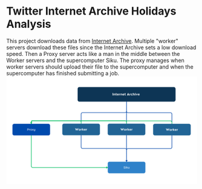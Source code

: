 # Twitter Internet Archive Holidays Analysis
This project downloads data from [Internet Archive](https://archive.org/details/twitterstream). Multiple "worker" servers download these files since the Internet Archive sets a low download speed. Then a Proxy server acts like a man in the middle between the Worker servers and the supercomputer Siku. The proxy manages when worker servers should upload their file to the supercomputer and when the supercomputer has finished submitting a job. 
![diagram](diagram.png "Diagram")
